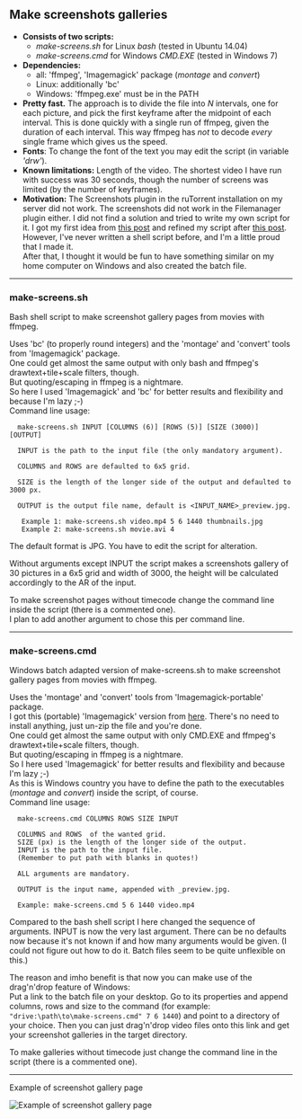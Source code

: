 ## Make screenshots galleries
- __Consists of two scripts:__  
  - *make-screens.sh* for Linux *bash* (tested in Ubuntu 14.04)
  - *make-screens.cmd* for Windows *CMD.EXE* (tested in Windows 7)  
- __Dependencies:__  
  - all: 'ffmpeg', 'Imagemagick' package (*montage* and *convert*) 
  - Linux: additionally 'bc'  
  - Windows: 'ffmpeg.exe' must be in the PATH
- __Pretty fast.__ The approach is to divide the file into *N* intervals, one for each picture, and pick the first keyframe after the midpoint of each interval. This is done quickly with a single run of ffmpeg, given the duration of each interval. This way ffmpeg has *not* to decode *every* single frame which gives us the speed.  
- __Fonts__: To change the font of the text you may edit the script (in variable *'drw'*).
- __Known limitations:__ Length of the video. The shortest video I have run with success was 30 seconds, though the number of screens was limited (by the number of keyframes).  
- __Motivation:__ The Screenshots plugin in the ruTorrent installation on my server did not work. The screenshots did not work in the Filemanager plugin either. I did not find a solution and tried to write my own script for it. I got my first idea from [this post](https://superuser.com/questions/538112/meaningful-thumbnails-for-a-video-using-ffmpeg) and refined my script after [this post](https://superuser.com/questions/1248665/how-to-increase-file-numbers-in-a-for-loop-ffmpeg).  
However, I've never written a shell script before, and I'm a little proud that I made it.  
After that, I thought it would be fun to have something similar on my home computer on Windows and also created the batch file.

---  

### make-screens.sh
Bash shell script to make screenshot gallery pages from movies with ffmpeg.  

Uses 'bc' (to properly round integers) and the 'montage' and 'convert' tools from 'Imagemagick' package.  
One could get almost the same output with only bash and ffmpeg's drawtext+tile+scale filters, though.  
But quoting/escaping in ffmpeg is a nightmare.  
So here I used 'Imagemagick' and 'bc' for better results and flexibility and because I'm lazy ;-)  
Command line usage: 
~~~
  make-screens.sh INPUT [COLUMNS (6)] [ROWS (5)] [SIZE (3000)] [OUTPUT]

  INPUT is the path to the input file (the only mandatory argument).

  COLUMNS and ROWS are defaulted to 6x5 grid.

  SIZE is the length of the longer side of the output and defaulted to 3000 px.

  OUTPUT is the output file name, default is <INPUT_NAME>_preview.jpg.

   Example 1: make-screens.sh video.mp4 5 6 1440 thumbnails.jpg
   Example 2: make-screens.sh movie.avi 4
~~~
The default format is JPG. You have to edit the script for alteration.  

Without arguments except INPUT the script makes a screenshots gallery of 30 pictures in a 6x5 grid and width of 3000, the height will be calculated accordingly to the AR of the input.

To make screenshot pages without timecode change the command line inside the script (there is a commented one).  
I plan to add another argument to chose this per command line.

---  

### make-screens.cmd
Windows batch adapted version of make-screens.sh to make screenshot gallery pages from movies with ffmpeg.

Uses the 'montage' and 'convert' tools from 'Imagemagick-portable' package.  
I got this (portable) 'Imagemagick' version from [here](https://sourceforge.net/projects/imagemagick/). There's no need to install anything, just un-zip the file and you're done.  
One could get almost the same output with only CMD.EXE and ffmpeg's drawtext+tile+scale filters, though.  
But quoting/escaping in ffmpeg is a nightmare.  
So I here used 'Imagemagick' for better results and flexibility and because I'm lazy ;-)  
As this is Windows country you have to define the path to the executables (*montage* and *convert*) inside the script, of course.  
Command line usage:
~~~
  make-screens.cmd COLUMNS ROWS SIZE INPUT

  COLUMNS and ROWS  of the wanted grid.  
  SIZE (px) is the length of the longer side of the output.  
  INPUT is the path to the input file.  
  (Remember to put path with blanks in quotes!)  

  ALL arguments are mandatory.

  OUTPUT is the input name, appended with _preview.jpg.

  Example: make-screens.cmd 5 6 1440 video.mp4
~~~
Compared to the bash shell script I here changed the sequence of arguments. INPUT is now the very last argument. There can be no defaults now because it's not known if and how many arguments would be given. (I could not figure out how to do it. Batch files seem to be quite unflexible on this.)  

The reason and imho benefit is that now you can make use of the drag'n'drop feature of Windows:  
Put a link to the batch file on your desktop. Go to its properties and append columns, rows and size to the command (for example:  `"drive:\path\to\make-screens.cmd" 7 6 1440`) and point to a directory of your choice. Then you can just drag'n'drop video files onto this link and get your screenshot galleries in the target directory.  

To make galleries without timecode just change the command line in the script (there is a commented one).

---
Example of screenshot gallery page

![Example of screenshot gallery page](https://user-images.githubusercontent.com/23389748/31731887-cd9bf856-b436-11e7-90b1-efb2f713a074.jpg)
